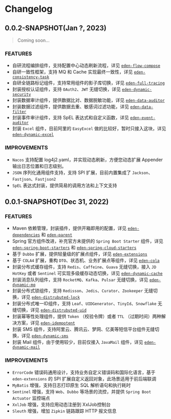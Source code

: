 # Changelog

## 0.0.2-SNAPSHOT(Jan ?, 2023)

> Coming soon...

### FEATURES

- 自研流程编排组件，支持配置中心动态刷新流程，详见 [`eden-flow-compose`](https://github.com/shiyindaxiaojie/eden-architect/tree/main/eden-components/eden-solutions/eden-flow-compose)
- 自研一致性框架，支持 MQ 和 Cache 实现最终一致性，详见 [`eden-consistency-task`](https://github.com/shiyindaxiaojie/eden-architect/tree/main/eden-components/eden-solutions/eden-consistency-task)
- 自研全链路标记组件，支持常用组件的影子库切换，详见 [`eden-full-tracing`](https://github.com/shiyindaxiaojie/eden-architect/tree/main/eden-components/eden-solutions/eden-full-tracing)
- 封装授权认证组件，支持 `OAuth2`、`JWT` 无缝切换，详见 [`eden-dynamic-security`](https://github.com/shiyindaxiaojie/eden-architect/tree/main/eden-components/eden-solutions/eden-dynamic-security)
- 封装数据审计组件，提供数据比对、数据脱敏功能，详见 [`eden-data-auditor`](https://github.com/shiyindaxiaojie/eden-architect/tree/main/eden-components/eden-solutions/eden-data-auditor)
- 封装数据过滤组件，提供数据去重、敏感词过滤功能，详见 [`eden-data-filter`](https://github.com/shiyindaxiaojie/eden-architect/tree/main/eden-components/eden-solutions/eden-data-filter)
- 封装事件审计组件，支持 SpEL 表达式和自定义函数，详见 [`eden-event-auditor`](https://github.com/shiyindaxiaojie/eden-architect/tree/main/eden-components/eden-solutions/eden-event-auditor)
- 封装 `Excel` 组件，目前阿里的 `EasyExcel` 做的比较好，暂时只接入这块，详见 [`eden-dynamic-excel`](https://github.com/shiyindaxiaojie/eden-architect/tree/main/eden-components/eden-solutions/eden-dynamic-excel)

### IMPROVEMENTS

- `Nacos` 支持配置 log4j2.yaml，并实现动态刷新，方便您动态扩展 Appender 输出日志位置和日志级别。
- `JSON` 序列化通用组件支持，支持 SPI 扩展，目前内置集成了 `Jackson`、`Fastjson`、`Fastjson2`
- `SpEL` 表达式封装，提供简易的调用方法和上下文支持

## 0.0.1-SNAPSHOT(Dec 31, 2022)

### FEATURES

- Maven 依赖管理，封装插件，提供开箱即用的配置，详见 [`eden-dependencies`](https://github.com/shiyindaxiaojie/eden-architect/tree/main/eden-components/eden-dependencies) 和 [`eden-parent`](https://github.com/shiyindaxiaojie/eden-architect/tree/main/eden-components/eden-parent)
- Spring 官方组件改进，补充官方未提供的 `Spring Boot Starter` 组件，详见 [`eden-spring-boot-starters`](https://github.com/shiyindaxiaojie/eden-architect/tree/main/eden-components/eden-spring-boot-starters) 和 
  [`eden-spring-cloud-starters`](https://github.com/shiyindaxiaojie/eden-architect/tree/main/eden-components/eden-spring-cloud-starters)
- 基于 `Dubbo` 扩展，提供轻量级的扩展点组件，详见 [`eden-extensions`](https://github.com/shiyindaxiaojie/eden-architect/tree/main/eden-components/eden-extensions)
- 基于 `COLA4` 扩展，重构 `DTO`、状态机、业务扩展点等组件，详见 [`eden-cola`](https://github.com/shiyindaxiaojie/eden-architect/tree/main/eden-components/eden-cola)
- 封装分布式缓存组件，支持 `Redis`、`Caffeine`、`Guava` 无缝切换，接入 `JD HotKey` 或者 `Sentinel` 可实现多级缓存动态切换，详见 [`eden-dynamic-cache`](https://github.com/shiyindaxiaojie/eden-architect/tree/main/eden-components/eden-solutions/eden-dynamic-cache)
- 封装消息队列组件，支持 `RocketMQ`、`Kafka`、`Pulsar` 无缝切换，详见 [`eden-dynamic-mq`](https://github.com/shiyindaxiaojie/eden-architect/tree/main/eden-components/eden-solutions/eden-dynamic-mq)
- 封装分布式锁组件，支持 `Redisson`、`Jedis`、`Curator`、`Zookeeper` 无缝切换，详见 [`eden-distrubuted-lock`](https://github.com/shiyindaxiaojie/eden-architect/tree/main/eden-components/eden-solutions/eden-distrubuted-lock)
- 封装分布式唯一ID组件，支持 `Leaf`、`UIDGenerator`、`TinyId`、`Snowflake` 无缝切换，详见 [`eden-distrubuted-uid`](https://github.com/shiyindaxiaojie/eden-architect/tree/main/eden-components/eden-solutions/eden-distrubuted-uid)
- 封装幂等性处理组件，提供 `Token` （校验令牌）或者 `TTL` （过期时间）两种解决方案，详见 [`eden-idempotent`](https://github.com/shiyindaxiaojie/eden-architect/tree/main/eden-components/eden-solutions/eden-idempotent)
- 封装 SMS 组件，支持阿里云、腾讯云、梦网、亿美等短信平台组件无缝切换，详见 [`eden-dynamic-sms`](https://github.com/shiyindaxiaojie/eden-architect/tree/main/eden-components/eden-solutions/eden-dynamic-sms)
- 封装 Mail 组件，由于使用较少，目前仅接入 `JavaMail` 组件，详见 [`eden-dynamic-mail`](https://github.com/shiyindaxiaojie/eden-architect/tree/main/eden-components/eden-solutions/eden-dynamic-mail)

### IMPROVEMENTS

-  `ErrorCode` 错误码通用设计，支持业务自定义错误码和国际化语言，基于 `eden-extensions` 的 SPI 扩展自定义返回对象，此场景适用于前后端联调
- `MyBatis` 增强，支持日志打印原生 SQL 解析语句和执行耗时
- `Sentinel` 增强，支持 `Web`、`Dubbo` 等场景的流控，并提供 `Spring Boot Actuator` 监控端点
- `XxlJob` 增强，支持应用动态注册到 XxlJob控制台
- `Sleuth` 增强，增加 `Zipkin` 链路跟踪 HTTP 报文信息

[//]: # (### BUG FIXES)

[//]: # (### BREAKING CHANGES:)
